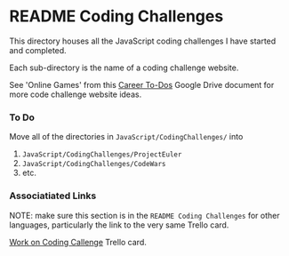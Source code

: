 # README Coding Challenges

This directory houses all the JavaScript coding challenges I have started and completed.

Each sub-directory is the name of a coding challenge website.

See 'Online Games' from this [Career To-Dos](https://docs.google.com/document/d/1K-FDmLzGuYkasZpv9A1gTEV396rtWAi1bnCDh2uE7Q0/edit#) Google Drive document for more code challenge website ideas.

### To Do
Move all of the directories in `JavaScript/CodingChallenges/` into 
1. `JavaScript/CodingChallenges/ProjectEuler`
2. `JavaScript/CodingChallenges/CodeWars`
3. etc.

### Associatiated Links
NOTE: make sure this section is in the `README Coding Challenges` for other languages, particularly the link to the very same Trello card.

[Work on Coding Callenge](https://trello.com/c/XJ6fIH6Z/153-work-on-coding-challenge?menu=filter&filter=label:none)  Trello card.